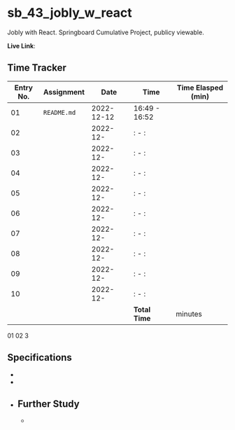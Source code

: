 # sb_43_jobly_w_react
Jobly with React. Springboard Cumulative Project, publicy viewable.

**Live Link**:

## Time Tracker
|Entry No.|Assignment|Date|Time|Time Elasped (min)|
|-|-|-|-|-|
|01|`README.md`|2022-12-12|16:49 - 16:52||
|02||2022-12-|: - :||
|03||2022-12-|: - :||
|04||2022-12-|: - :||
|05||2022-12-|: - :||
|06||2022-12-|: - :||
|07||2022-12-|: - :||
|08||2022-12-|: - :||
|09||2022-12-|: - :||
|10||2022-12-|: - :||
||||**Total Time**| minutes|
01  02
3 

## Specifications
- 
- 
- **Further Study**
  - 
  - 
